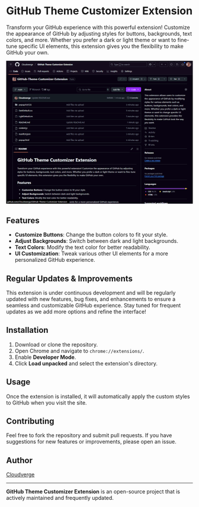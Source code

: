 # GitHub Theme Customizer Extension

Transform your GitHub experience with this powerful extension! Customize the appearance of GitHub by adjusting styles for buttons, backgrounds, text colors, and more. Whether you prefer a dark or light theme or want to fine-tune specific UI elements, this extension gives you the flexibility to make GitHub your own.

![Preview](https://github.com/Cloudveerge/GitHub-Theme-Customizer-Extension/blob/main/Preview/Preview.png)

## Features
- **Customize Buttons**: Change the button colors to fit your style.
- **Adjust Backgrounds**: Switch between dark and light backgrounds.
- **Text Colors**: Modify the text color for better readability.
- **UI Customization**: Tweak various other UI elements for a more personalized GitHub experience.

## Regular Updates & Improvements
This extension is under continuous development and will be regularly updated with new features, bug fixes, and enhancements to ensure a seamless and customizable GitHub experience. Stay tuned for frequent updates as we add more options and refine the interface!

## Installation

1. Download or clone the repository.
2. Open Chrome and navigate to `chrome://extensions/`.
3. Enable **Developer Mode**.
4. Click **Load unpacked** and select the extension's directory.

## Usage

Once the extension is installed, it will automatically apply the custom styles to GitHub when you visit the site.

## Contributing

Feel free to fork the repository and submit pull requests. If you have suggestions for new features or improvements, please open an issue.

## Author

[Cloudverge](https://t.me/Cloudverge)

---

**GitHub Theme Customizer Extension** is an open-source project that is actively maintained and frequently updated.
